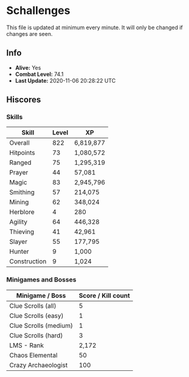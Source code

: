 # Schallenges

This file is updated at minimum every minute. It will only be changed if changes are seen.

## Info

 - **Alive:** Yes
 - **Combat Level:** 74.1
 - **Last Update:** 2020-11-06 20:28:22 UTC

## Hiscores

### Skills

| Skill | Level | XP |
|--|--|--|
| Overall | 822 | 6,819,877 |
| Hitpoints | 73 | 1,080,572 |
| Ranged | 75 | 1,295,319 |
| Prayer | 44 | 57,081 |
| Magic | 83 | 2,945,796 |
| Smithing | 57 | 214,075 |
| Mining | 62 | 348,024 |
| Herblore | 4 | 280 |
| Agility | 64 | 446,328 |
| Thieving | 41 | 42,961 |
| Slayer | 55 | 177,795 |
| Hunter | 9 | 1,000 |
| Construction | 9 | 1,024 |

### Minigames and Bosses

| Minigame / Boss | Score / Kill count |
|--|--|
| Clue Scrolls (all) | 5 |
| Clue Scrolls (easy) | 1 |
| Clue Scrolls (medium) | 1 |
| Clue Scrolls (hard) | 3 |
| LMS - Rank | 2,172 |
| Chaos Elemental | 50 |
| Crazy Archaeologist | 100 |
